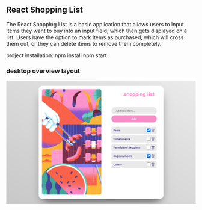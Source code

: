## React Shopping List
The React Shopping List is a basic application that allows users to input items they want to buy into an input field, which then gets displayed on a list. Users have the option to mark items as purchased, which will cross them out, or they can delete items to remove them completely.

project installation:
npm install
npm start

### desktop overview layout
![Overview](src/assets/localhost_3000_.png)
